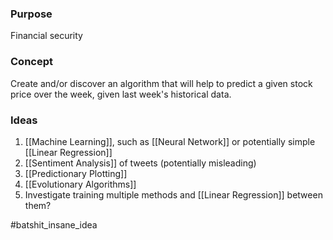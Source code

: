 ### Purpose
Financial security

### Concept
Create and/or discover an algorithm that will help to predict a given stock price over the week, given last week's historical data.

### Ideas
1. [[Machine Learning]], such as [[Neural Network]] or potentially simple [[Linear Regression]]
2. [[Sentiment Analysis]] of tweets (potentially misleading)
3. [[Predictionary Plotting]]
4. [[Evolutionary Algorithms]]
5. Investigate training multiple methods and [[Linear Regression]] between them?


#batshit_insane_idea